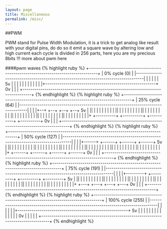 ```yaml
---
layout: page
title: Miscellaneous
permalink: /misc/
---
```


##PWM

PWM stand for Pulse Width Modulation, it is a trick to get analog like result with your digital pins, do do so it emit a square wave by altering low and high current each cycle is divided in 256 parts, here you are my precious 8bits !!!
more about pwm here

####pwm waves
{% highlight ruby %}
+----------------------------------------------------------------------------------+
| 0% cycle (0)                                                                     |
|----------------------------------------------------------------------------------|
|                                                                                  |
|                                                                                  |
|                                                           5v                     |
|                                                                                  |
|                                                                                  |
|                                                                                  |
|                                                                                  |
|                                                                                  |
|+-------------------------------------------------------+  0v                     |
|                                                                                  |
+----------------------------------------------------------------------------------+
{% endhighlight %}
{% highlight ruby %}
+----------------------------------------------------------------------------------+
| 25% cycle (64)                                                                   |
|----------------------------------------------------------------------------------|
|                                                                                  |
|+--+          +--+          +--+          +--+             5v                     |
||  |          |  |          |  |          |  |                                    |
||  |          |  |          |  |          |  |                                    |
||  |          |  |          |  |          |  |                                    |
||  |          |  |          |  |          |  |                                    |
||  |          |  |          |  |          |  |                                    |
||  |          |  |          |  |          |  |                                    |
|+  +----------+  +----------+  +----------+  +----------+  0v                     |
|                                                                                  |
+----------------------------------------------------------------------------------+
{% endhighlight %}
{% highlight ruby %}
+----------------------------------------------------------------------------------+
| 50% cycle (127)                                                                  |
|----------------------------------------------------------------------------------|
|                                                                                  |
|+------+      +------+      +------+      +------+         5v                     |
||      |      |      |      |      |      |      |                                |
||      |      |      |      |      |      |      |                                |
||      |      |      |      |      |      |      |                                |
||      |      |      |      |      |      |      |                                |
||      |      |      |      |      |      |      |                                |
||      |      |      |      |      |      |      |                                |
|+      +------+      +------+      +------+      +------+  0v                     |
|                                                                                  |
+----------------------------------------------------------------------------------+
{% endhighlight %}
{% highlight ruby %}
+----------------------------------------------------------------------------------+
| 75% cycle (191)                                                                  |
|----------------------------------------------------------------------------------|
|                                                                                  |
|+---------+   +---------+   +---------+   +---------+      5v                     |
||         |   |         |   |         |   |         |                             |
||         |   |         |   |         |   |         |                             |
||         |   |         |   |         |   |         |                             |
||         |   |         |   |         |   |         |                             |
||         |   |         |   |         |   |         |                             |
||         |   |         |   |         |   |         |                             |
|+         +---+         +---+         +---+         +---+  0v                     |
|                                                                                  |
+----------------------------------------------------------------------------------+
{% endhighlight %}
{% highlight ruby %}
+----------------------------------------------------------------------------------+
| 100% cycle (255)                                                                 |
|----------------------------------------------------------------------------------|
|                                                                                  |
|                                                                                  |
|+-------------------------------------------------------+  5v                     |
|                                                                                  |
|                                                                                  |
|                                                                                  |
|                                                                                  |
|                                                                                  |
|                                                                                  |
|                                                            0v                    |
|                                                                                  |
|                                                                                  |
+----------------------------------------------------------------------------------+
{% endhighlight %}


